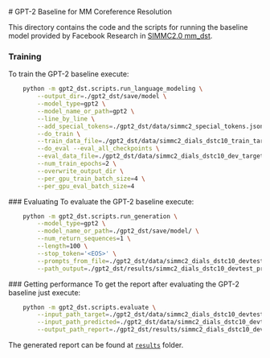 # GPT-2 Baseline for MM Coreference Resolution

This directory contains the code and the scripts for running the baseline model provided by Facebook Research in [SIMMC2.0 mm_dst](https://github.com/facebookresearch/simmc2/tree/main/model/mm_dst).

### Training
To train the GPT-2 baseline execute:
```bash
    python -m gpt2_dst.scripts.run_language_modeling \
        --output_dir=./gpt2_dst/save/model \
        --model_type=gpt2 \
        --model_name_or_path=gpt2 \
        --line_by_line \
        --add_special_tokens=./gpt2_dst/data/simmc2_special_tokens.json \
        --do_train \
        --train_data_file=./gpt2_dst/data/simmc2_dials_dstc10_train_target.txt \
        --do_eval --eval_all_checkpoints \
        --eval_data_file=./gpt2_dst/data/simmc2_dials_dstc10_dev_target.txt \
        --num_train_epochs=2 \
        --overwrite_output_dir \
        --per_gpu_train_batch_size=4 \
        --per_gpu_eval_batch_size=4
```

### Evaluating
To evaluate the GPT-2 baseline execute:
```bash
    python -m gpt2_dst.scripts.run_generation \
        --model_type=gpt2 \
        --model_name_or_path=./gpt2_dst/save/model/ \
        --num_return_sequences=1 \
        --length=100 \
        --stop_token='<EOS>' \
        --prompts_from_file=./gpt2_dst/data/simmc2_dials_dstc10_devtest_predict.txt \
        --path_output=./gpt2_dst/results/simmc2_dials_dstc10_devtest_predicted.txt
```

### Getting performance
To get the report after evaluating the GPT-2 baseline just execute:
```bash
    python -m gpt2_dst.scripts.evaluate \
        --input_path_target=./gpt2_dst/data/simmc2_dials_dstc10_devtest_target.txt \
        --input_path_predicted=./gpt2_dst/data/simmc2_dials_dstc10_devtest_predicted.txt \
        --output_path_report=./gpt2_dst/results/simmc2_dials_dstc10_devtest_report.json
```

The generated report can be found at [`results`](https://github.com/AlejandroSantorum/simmc2-Multimodal_Coreference_Resolution/tree/main/models/gpt2_baseline/gpt2_dst/results) folder.
